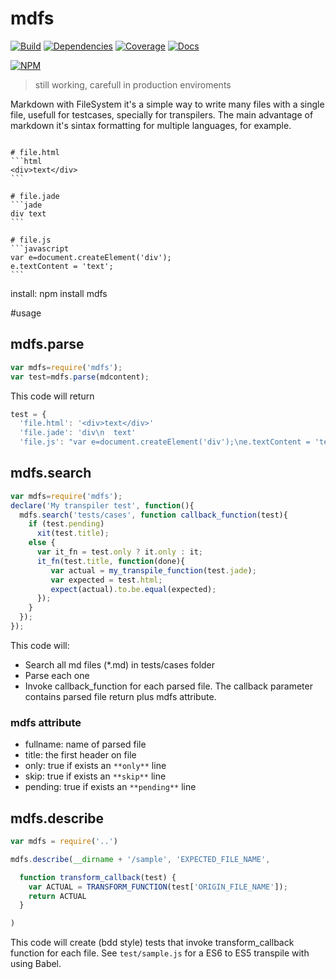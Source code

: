 # mdfs
[![Build](https://travis-ci.org/thr0w/mdfs.png)](https://travis-ci.org/thr0w/mdfs) [![Dependencies](https://david-dm.org/thr0w/mdfs.svg)](https://david-dm.org/thr0w/mdfs) [![Coverage](https://img.shields.io/coveralls/thr0w/mdfs.svg)](https://coveralls.io/r/thr0w/mdfs?branch=master)
[![Docs](https://inch-ci.org/github/thr0w/mdfs.svg?branch=master)](https://inch-ci.org/github/thr0w/mdfs/branch/master)

[![NPM](https://nodei.co/npm/mdfs.png?downloads=true)](https://nodei.co/npm/mdfs/)

> still working, carefull in production enviroments

Markdown with FileSystem it's a simple way to write many files with a single file, usefull for testcases, specially for transpilers. The main advantage of markdown it's sintax formatting for multiple languages, for example.

```

# file.html
՝՝՝html
<div>text</div>
՝՝՝

# file.jade
՝՝՝jade
div text
՝՝՝

# file.js
՝՝՝javascript
var e=document.createElement('div');
e.textContent = 'text';
՝՝՝

```


install:
npm install mdfs

#usage
## mdfs.parse

```javascript
var mdfs=require('mdfs');
var test=mdfs.parse(mdcontent);
```
This code will return
```javascript
test = {
  'file.html': '<div>text</div>'
  'file.jade': 'div\n  text'
  'file.js': "var e=document.createElement('div');\ne.textContent = 'text';"
```

## mdfs.search 

```javascript
var mdfs=require('mdfs');
declare('My transpiler test', function(){
  mdfs.search('tests/cases', function callback_function(test){
    if (test.pending)
      xit(test.title);
    else {
      var it_fn = test.only ? it.only : it;
      it_fn(test.title, function(done){
         var actual = my_transpile_function(test.jade);
         var expected = test.html;
         expect(actual).to.be.equal(expected);
      });
    }
  });
});
```
This code will:
* Search all md files (*.md) in tests/cases folder
* Parse each one 
* Invoke callback_function for each parsed file. The callback parameter contains parsed file return plus mdfs attribute.

### mdfs attribute
* fullname: name of parsed file
* title: the first header on file
* only: true if exists an `**only**` line 
* skip: true if exists an `**skip**` line 
* pending: true if exists an `**pending**` line 

## mdfs.describe

```javascript
var mdfs = require('..')

mdfs.describe(__dirname + '/sample', 'EXPECTED_FILE_NAME',

  function transform_callback(test) {
    var ACTUAL = TRANSFORM_FUNCTION(test['ORIGIN_FILE_NAME']);
    return ACTUAL
  }

)
```

This code will create (bdd style) tests that invoke transform_callback function for each file.
See `test/sample.js` for a ES6 to ES5 transpile with using Babel.
